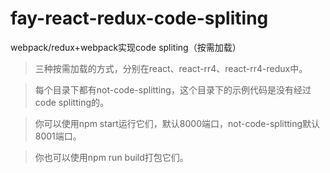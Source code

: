 # fay-react-redux-code-spliting
webpack/redux+webpack实现code spliting（按需加载）

> 三种按需加载的方式，分别在react、react-rr4、react-rr4-redux中。

> 每个目录下都有not-code-splitting，这个目录下的示例代码是没有经过code splitting的。

> 你可以使用npm start运行它们，默认8000端口，not-code-splitting默认8001端口。

> 你也可以使用npm run build打包它们。
